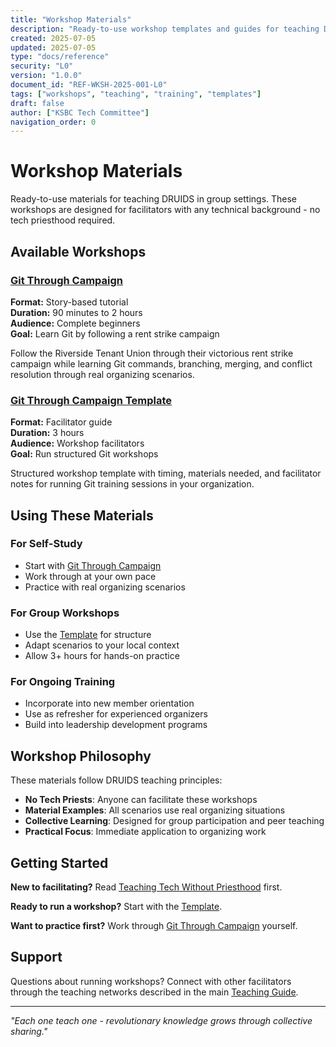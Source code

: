 ```yaml
---
title: "Workshop Materials"
description: "Ready-to-use workshop templates and guides for teaching DRUIDS"
created: 2025-07-05
updated: 2025-07-05
type: "docs/reference"
security: "L0"
version: "1.0.0"
document_id: "REF-WKSH-2025-001-L0"
tags: ["workshops", "teaching", "training", "templates"]
draft: false
author: ["KSBC Tech Committee"]
navigation_order: 0
---
```


# Workshop Materials

Ready-to-use materials for teaching DRUIDS in group settings. These workshops are designed for facilitators with any technical background - no tech priesthood required.

## Available Workshops

### [Git Through Campaign](./git-through-campaign.md)
**Format:** Story-based tutorial  
**Duration:** 90 minutes to 2 hours  
**Audience:** Complete beginners  
**Goal:** Learn Git by following a rent strike campaign

Follow the Riverside Tenant Union through their victorious rent strike campaign while learning Git commands, branching, merging, and conflict resolution through real organizing scenarios.

### [Git Through Campaign Template](./git-through-campaign-template.md)
**Format:** Facilitator guide  
**Duration:** 3 hours  
**Audience:** Workshop facilitators  
**Goal:** Run structured Git workshops

Structured workshop template with timing, materials needed, and facilitator notes for running Git training sessions in your organization.

## Using These Materials

### For Self-Study
- Start with [Git Through Campaign](./git-through-campaign.md)
- Work through at your own pace
- Practice with real organizing scenarios

### For Group Workshops
- Use the [Template](./git-through-campaign-template.md) for structure
- Adapt scenarios to your local context
- Allow 3+ hours for hands-on practice

### For Ongoing Training
- Incorporate into new member orientation
- Use as refresher for experienced organizers
- Build into leadership development programs

## Workshop Philosophy

These materials follow DRUIDS teaching principles:

- **No Tech Priests**: Anyone can facilitate these workshops
- **Material Examples**: All scenarios use real organizing situations
- **Collective Learning**: Designed for group participation and peer teaching
- **Practical Focus**: Immediate application to organizing work

## Getting Started

**New to facilitating?** Read [Teaching Tech Without Priesthood](../teach-tech-without-priest-hood.md) first.

**Ready to run a workshop?** Start with the [Template](./git-through-campaign-template.md).

**Want to practice first?** Work through [Git Through Campaign](./git-through-campaign.md) yourself.

## Support

Questions about running workshops? Connect with other facilitators through the teaching networks described in the main [Teaching Guide](../index.md).

---

*"Each one teach one - revolutionary knowledge grows through collective sharing."*